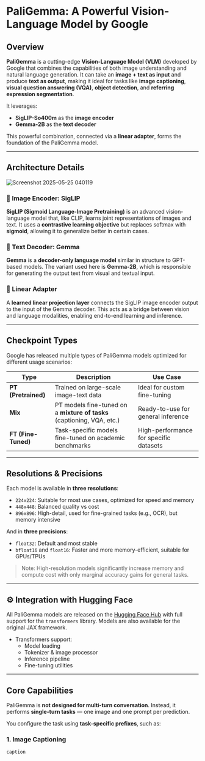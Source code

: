 # PaliGemma: A Powerful Vision-Language Model by Google

##  Overview

**PaliGemma** is a cutting-edge **Vision-Language Model (VLM)** developed by Google that combines the capabilities of both image understanding and natural language generation. It can take an **image + text as input** and produce **text as output**, making it ideal for tasks like **image captioning**, **visual question answering (VQA)**, **object detection**, and **referring expression segmentation**.

It leverages:
- **SigLIP-So400m** as the **image encoder**
- **Gemma-2B** as the **text decoder**

This powerful combination, connected via a **linear adapter**, forms the foundation of the PaliGemma model.

---

##  Architecture Details
![Screenshot 2025-05-25 040119](https://github.com/user-attachments/assets/80b93a8e-62a0-4d2e-9299-f83f54655045)


### 🔹 Image Encoder: SigLIP

**SigLIP (Sigmoid Language-Image Pretraining)** is an advanced vision-language model that, like CLIP, learns joint representations of images and text. It uses a **contrastive learning objective** but replaces softmax with **sigmoid**, allowing it to generalize better in certain cases.

### 🔹 Text Decoder: Gemma

**Gemma** is a **decoder-only language model** similar in structure to GPT-based models. The variant used here is **Gemma-2B**, which is responsible for generating the output text from visual and textual input.

### 🔹 Linear Adapter

A **learned linear projection layer** connects the SigLIP image encoder output to the input of the Gemma decoder. This acts as a bridge between vision and language modalities, enabling end-to-end learning and inference.

---

##  Checkpoint Types

Google has released multiple types of PaliGemma models optimized for different usage scenarios:

| Type | Description | Use Case |
|------|-------------|----------|
| **PT (Pretrained)** | Trained on large-scale image-text data | Ideal for custom fine-tuning |
| **Mix** | PT models fine-tuned on a **mixture of tasks** (captioning, VQA, etc.) | Ready-to-use for general inference |
| **FT (Fine-Tuned)** | Task-specific models fine-tuned on academic benchmarks | High-performance for specific datasets |

---

##  Resolutions & Precisions

Each model is available in **three resolutions**:
- `224x224`: Suitable for most use cases, optimized for speed and memory
- `448x448`: Balanced quality vs cost
- `896x896`: High-detail, used for fine-grained tasks (e.g., OCR), but memory intensive

And in **three precisions**:
- `float32`: Default and most stable
- `bfloat16` and `float16`: Faster and more memory-efficient, suitable for GPUs/TPUs

> Note: High-resolution models significantly increase memory and compute cost with only marginal accuracy gains for general tasks.

---

## ⚙️ Integration with Hugging Face

All PaliGemma models are released on the [Hugging Face Hub](https://huggingface.co/collections/google/paligemma-664c3241e85bb67f93cb429e) with full support for the `transformers` library. Models are also available for the original JAX framework.

- Transformers support:
  - Model loading
  - Tokenizer & image processor
  - Inference pipeline
  - Fine-tuning utilities

---

##  Core Capabilities

PaliGemma is **not designed for multi-turn conversation**. Instead, it performs **single-turn tasks** — one image and one prompt per prediction.

You configure the task using **task-specific prefixes**, such as:

### 1.  Image Captioning
```text
caption
